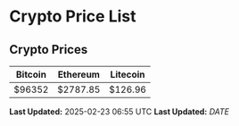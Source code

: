 # Crypto Price List

## Crypto Prices
| Bitcoin | Ethereum | Litecoin |
| ------- | -------- | -------- |
| $96352 | $2787.85 | $126.96 |
**Last Updated:** 2025-02-23 06:55 UTC
**Last Updated:** $DATE$
